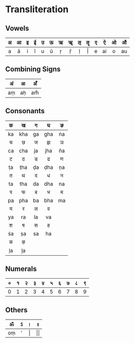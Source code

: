 # Transliteration

## Vowels

| अ | आ | इ | ई | उ | ऊ | ऋ | ॠ | ऌ | ॡ | ए | ऐ | ओ | औ |
|:-:|:-:|:-:|:-:|:-:|:-:|:-:|:-:|:-:|:-:|:-:|:--:|:-:|:--:|
| a | ā | i | ī | u | ū | ṛ | ṝ | ḷ | ḹ | e | ai | o | au |

## Combining Signs

| अं | अः | अँ |
|:-:|:-:|:-:|
| aṃ | aḥ | am̐ |

## Consonants

| क | ख | ग | घ | ङ |
|:-:|:-:|:-:|:-:|:-:|
| ka | kha | ga | gha | ṅa |
| च | छ | ज | झ | ञ |
| ca | cha | ja | jha | ña |
| ट | ठ | ड | ढ | ण |
| ṭa | ṭha | ḍa | ḍha | ṇa |
| त | थ | द | ध | न |
| ta | tha | da | dha | na |
| प | फ | ब | भ | म |
| pa | pha | ba | bha | ma |
| य | र | ल | व |
| ya | ra | la | va |
| श | ष | स | ह |
| śa | ṣa | sa | ha |
| ळ | ऴ |
| l̤a | ḻa |

## Numerals

| ० | १ | २ | ३ | ४ | ५ | ६ | ७ | ८ | ९ |
|:-:|:-:|:-:|:-:|:-:|:-:|:-:|:-:|:-:|:-:|
| 0 | 1 | 2 | 3 | 4 | 5 | 6 | 7 | 8 | 9 |

## Others

| ॐ | ऽ | । | ॥ |
|:-:|:-:|:-:|:-:|
| oṃ | ' | \| | \|\| |
